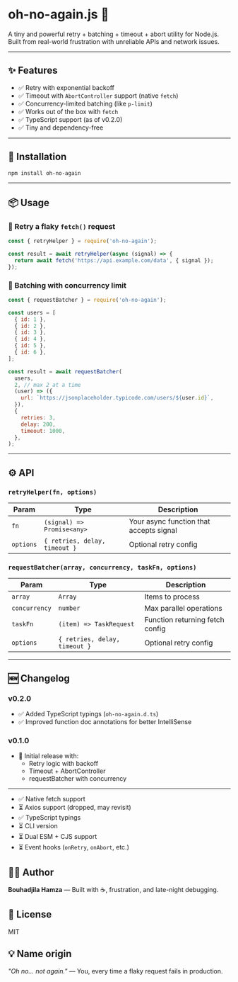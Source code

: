 # oh-no-again.js 😬

A tiny and powerful retry + batching + timeout + abort utility for Node.js.  
Built from real-world frustration with unreliable APIs and network issues.

---

## ✨ Features

- ✅ Retry with exponential backoff
- ✅ Timeout with `AbortController` support (native `fetch`)
- ✅ Concurrency-limited batching (like `p-limit`)
- ✅ Works out of the box with `fetch`
- ✅ TypeScript support (as of v0.2.0)
- ✅ Tiny and dependency-free

---

## 🚀 Installation

```bash
npm install oh-no-again
```

---

## 📦 Usage

### 🔁 Retry a flaky `fetch()` request

```js
const { retryHelper } = require('oh-no-again');

const result = await retryHelper(async (signal) => {
  return await fetch('https://api.example.com/data', { signal });
});
```

### 🚦 Batching with concurrency limit

```js
const { requestBatcher } = require('oh-no-again');

const users = [
  { id: 1 },
  { id: 2 },
  { id: 3 },
  { id: 4 },
  { id: 5 },
  { id: 6 },
];

const result = await requestBatcher(
  users,
  2, // max 2 at a time
  (user) => ({
    url: `https://jsonplaceholder.typicode.com/users/${user.id}`,
  }),
  {
    retries: 3,
    delay: 200,
    timeout: 1000,
  },
);
```

---

## ⚙️ API

### `retryHelper(fn, options)`

| Param     | Type                          | Description                             |
| --------- | ----------------------------- | --------------------------------------- |
| `fn`      | `(signal) => Promise<any>`    | Your async function that accepts signal |
| `options` | `{ retries, delay, timeout }` | Optional retry config                   |

### `requestBatcher(array, concurrency, taskFn, options)`

| Param         | Type                          | Description                     |
| ------------- | ----------------------------- | ------------------------------- |
| `array`       | `Array`                       | Items to process                |
| `concurrency` | `number`                      | Max parallel operations         |
| `taskFn`      | `(item) => TaskRequest`       | Function returning fetch config |
| `options`     | `{ retries, delay, timeout }` | Optional retry config           |

---

## 🆕 Changelog

### v0.2.0

- ✅ Added TypeScript typings (`oh-no-again.d.ts`)
- ✅ Improved function doc annotations for better IntelliSense

### v0.1.0

- 🎉 Initial release with:
  - Retry logic with backoff
  - Timeout + AbortController
  - requestBatcher with concurrency

---

- ✅ Native fetch support
- ⏳ Axios support (dropped, may revisit)
- ✅ TypeScript typings
- ⏳ CLI version
- ⏳ Dual ESM + CJS support
- ⏳ Event hooks (`onRetry`, `onAbort`, etc.)

## 🧑‍💻 Author

**Bouhadjila Hamza** — Built with ☕, frustration, and late-night debugging.

## 🪪 License

MIT

## 💡 Name origin

_"Oh no… not again."_ — You, every time a flaky request fails in production.
